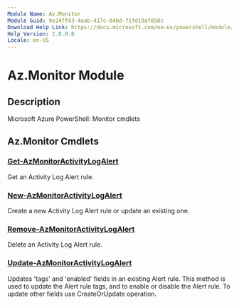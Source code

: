 ```yaml
---
Module Name: Az.Monitor
Module Guid: 9e24ff43-4eab-417c-84bd-71fd19af850c
Download Help Link: https://docs.microsoft.com/en-us/powershell/module/az.monitor
Help Version: 1.0.0.0
Locale: en-US
---
```


# Az.Monitor Module
## Description
Microsoft Azure PowerShell: Monitor cmdlets

## Az.Monitor Cmdlets
### [Get-AzMonitorActivityLogAlert](Get-AzMonitorActivityLogAlert.md)
Get an Activity Log Alert rule.

### [New-AzMonitorActivityLogAlert](New-AzMonitorActivityLogAlert.md)
Create a new Activity Log Alert rule or update an existing one.

### [Remove-AzMonitorActivityLogAlert](Remove-AzMonitorActivityLogAlert.md)
Delete an Activity Log Alert rule.

### [Update-AzMonitorActivityLogAlert](Update-AzMonitorActivityLogAlert.md)
Updates 'tags' and 'enabled' fields in an existing Alert rule.
This method is used to update the Alert rule tags, and to enable or disable the Alert rule.
To update other fields use CreateOrUpdate operation.


